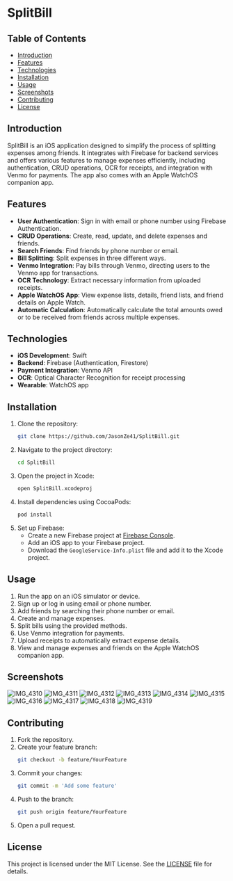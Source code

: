 # SplitBill

## Table of Contents
- [Introduction](#introduction)
- [Features](#features)
- [Technologies](#technologies)
- [Installation](#installation)
- [Usage](#usage)
- [Screenshots](#screenshots)
- [Contributing](#contributing)
- [License](#license)

## Introduction
SplitBill is an iOS application designed to simplify the process of splitting expenses among friends. It integrates with Firebase for backend services and offers various features to manage expenses efficiently, including authentication, CRUD operations, OCR for receipts, and integration with Venmo for payments. The app also comes with an Apple WatchOS companion app.

## Features
- **User Authentication**: Sign in with email or phone number using Firebase Authentication.
- **CRUD Operations**: Create, read, update, and delete expenses and friends.
- **Search Friends**: Find friends by phone number or email.
- **Bill Splitting**: Split expenses in three different ways.
- **Venmo Integration**: Pay bills through Venmo, directing users to the Venmo app for transactions.
- **OCR Technology**: Extract necessary information from uploaded receipts.
- **Apple WatchOS App**: View expense lists, details, friend lists, and friend details on Apple Watch.
- **Automatic Calculation**: Automatically calculate the total amounts owed or to be received from friends across multiple expenses.

## Technologies
- **iOS Development**: Swift
- **Backend**: Firebase (Authentication, Firestore)
- **Payment Integration**: Venmo API
- **OCR**: Optical Character Recognition for receipt processing
- **Wearable**: WatchOS app

## Installation
1. Clone the repository:
   ```bash
   git clone https://github.com/JasonZe41/SplitBill.git
   ```
2. Navigate to the project directory:
   ```bash
   cd SplitBill
   ```
3. Open the project in Xcode:
   ```bash
   open SplitBill.xcodeproj
   ```
4. Install dependencies using CocoaPods:
   ```bash
   pod install
   ```
5. Set up Firebase:
   - Create a new Firebase project at [Firebase Console](https://console.firebase.google.com/).
   - Add an iOS app to your Firebase project.
   - Download the `GoogleService-Info.plist` file and add it to the Xcode project.

## Usage
1. Run the app on an iOS simulator or device.
2. Sign up or log in using email or phone number.
3. Add friends by searching their phone number or email.
4. Create and manage expenses.
5. Split bills using the provided methods.
6. Use Venmo integration for payments.
7. Upload receipts to automatically extract expense details.
8. View and manage expenses and friends on the Apple WatchOS companion app.

## Screenshots
![IMG_4310](https://github.com/JasonZe41/SpiltBill/assets/146677208/31faccfa-8ca8-4849-a228-89c25a31f9fa)
![IMG_4311](https://github.com/JasonZe41/SpiltBill/assets/146677208/d72f6934-8c94-43a3-9858-852066c552b5)
![IMG_4312](https://github.com/JasonZe41/SpiltBill/assets/146677208/ba4a3b56-1949-4d89-9b00-3a4060882aa4)
![IMG_4313](https://github.com/JasonZe41/SpiltBill/assets/146677208/dbe984b3-7945-4fc7-809c-58e61578911b)
![IMG_4314](https://github.com/JasonZe41/SpiltBill/assets/146677208/58420f82-7e41-4494-9241-7b25b0279a93)
![IMG_4315](https://github.com/JasonZe41/SpiltBill/assets/146677208/7501675c-dcc4-461c-b598-d832644183e9)
![IMG_4316](https://github.com/JasonZe41/SpiltBill/assets/146677208/4f05aeb6-9014-4a5b-b4c0-b7a5806bf885)
![IMG_4317](https://github.com/JasonZe41/SpiltBill/assets/146677208/a05cb54a-89be-4ac6-94f3-e4491cbc0ad5)
![IMG_4318](https://github.com/JasonZe41/SpiltBill/assets/146677208/5191b75b-91ea-4117-8a6a-e0e155bbd94c)
![IMG_4319](https://github.com/JasonZe41/SpiltBill/assets/146677208/51dc547f-a256-47ae-9def-8229921e9ad0)



## Contributing
1. Fork the repository.
2. Create your feature branch:
   ```bash
   git checkout -b feature/YourFeature
   ```
3. Commit your changes:
   ```bash
   git commit -m 'Add some feature'
   ```
4. Push to the branch:
   ```bash
   git push origin feature/YourFeature
   ```
5. Open a pull request.

## License
This project is licensed under the MIT License. See the [LICENSE](LICENSE) file for details.

